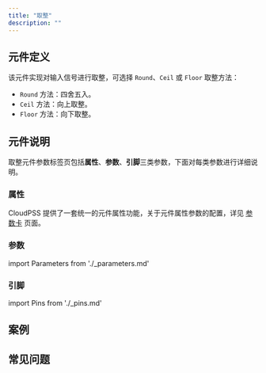 ```yaml
---
title: "取整"
description: ""
---
```


## 元件定义
该元件实现对输入信号进行取整，可选择 `Round`、`Ceil` 或 `Floor` 取整方法：
- `Round` 方法：四舍五入。
- `Ceil` 方法：向上取整。
- `Floor` 方法：向下取整。

## 元件说明

取整元件参数标签页包括**属性**、**参数**、**引脚**三类参数，下面对每类参数进行详细说明。

### 属性

CloudPSS 提供了一套统一的元件属性功能，关于元件属性参数的配置，详见 [参数卡](docs/documents/software/10-xstudio/20-simstudio/40-workbench/20-function-zone/30-design-tab/30-param-panel/index.md) 页面。

### 参数

import Parameters from './_parameters.md'

<Parameters/>

### 引脚

import Pins from './_pins.md'

<Pins/>

## 案例

## 常见问题

